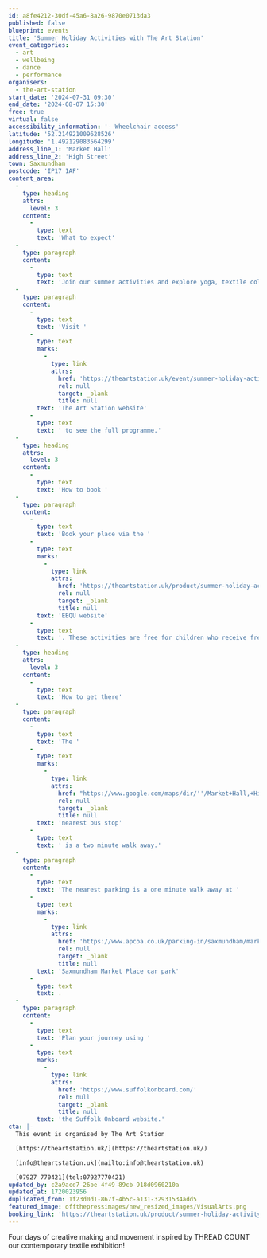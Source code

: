 ```yaml
---
id: a8fe4212-30df-45a6-8a26-9870e0713da3
published: false
blueprint: events
title: 'Summer Holiday Activities with The Art Station'
event_categories:
  - art
  - wellbeing
  - dance
  - performance
organisers:
  - the-art-station
start_date: '2024-07-31 09:30'
end_date: '2024-08-07 15:30'
free: true
virtual: false
accessibility_information: '- Wheelchair access'
latitude: '52.214921009628526'
longitude: '1.492129083564299'
address_line_1: 'Market Hall'
address_line_2: 'High Street'
town: Saxmundham
postcode: 'IP17 1AF'
content_area:
  -
    type: heading
    attrs:
      level: 3
    content:
      -
        type: text
        text: 'What to expect'
  -
    type: paragraph
    content:
      -
        type: text
        text: 'Join our summer activities and explore yoga, textile collage, clay crafts, dance and more. Lunch, snacks and refreshments included!'
  -
    type: paragraph
    content:
      -
        type: text
        text: 'Visit '
      -
        type: text
        marks:
          -
            type: link
            attrs:
              href: 'https://theartstation.uk/event/summer-holiday-activity-days/'
              rel: null
              target: _blank
              title: null
        text: 'The Art Station website'
      -
        type: text
        text: ' to see the full programme.'
  -
    type: heading
    attrs:
      level: 3
    content:
      -
        type: text
        text: 'How to book '
  -
    type: paragraph
    content:
      -
        type: text
        text: 'Book your place via the '
      -
        type: text
        marks:
          -
            type: link
            attrs:
              href: 'https://theartstation.uk/product/summer-holiday-activity-days/?archive=1'
              rel: null
              target: _blank
              title: null
        text: 'EEQU website'
      -
        type: text
        text: '. These activities are free for children who receive free school meals, and £30 per day for everyone else.'
  -
    type: heading
    attrs:
      level: 3
    content:
      -
        type: text
        text: 'How to get there'
  -
    type: paragraph
    content:
      -
        type: text
        text: 'The '
      -
        type: text
        marks:
          -
            type: link
            attrs:
              href: "https://www.google.com/maps/dir/''/Market+Hall,+High+St,+Saxmundham+IP17+1AF/@52.2144511,1.4911224,18.25z/data=!4m14!4m13!1m5!1m1!1s0x47d988e870db6707:0x63cd4bcf1f6071f7!2m2!1d1.491607!2d52.213299!1m5!1m1!1s0x47d98953de98b061:0x5dd727c5bce4789a!2m2!1d1.4920969!2d52.214806!3e2?entry=ttu"
              rel: null
              target: _blank
              title: null
        text: 'nearest bus stop'
      -
        type: text
        text: ' is a two minute walk away.'
  -
    type: paragraph
    content:
      -
        type: text
        text: 'The nearest parking is a one minute walk away at '
      -
        type: text
        marks:
          -
            type: link
            attrs:
              href: 'https://www.apcoa.co.uk/parking-in/saxmundham/market-place-saxmundham/'
              rel: null
              target: _blank
              title: null
        text: 'Saxmundham Market Place car park'
      -
        type: text
        text: .
  -
    type: paragraph
    content:
      -
        type: text
        text: 'Plan your journey using '
      -
        type: text
        marks:
          -
            type: link
            attrs:
              href: 'https://www.suffolkonboard.com/'
              rel: null
              target: _blank
              title: null
        text: 'the Suffolk Onboard website.'
cta: |-
  This event is organised by The Art Station

  [https://theartstation.uk/](https://theartstation.uk/)

  [info@theartstation.uk](mailto:info@theartstation.uk)

  [07927 770421](tel:07927770421)
updated_by: c2a9acd7-26be-4f49-89cb-918d0960210a
updated_at: 1720023956
duplicated_from: 1f23d0d1-867f-4b5c-a131-32931534add5
featured_image: offthepressimages/new_resized_images/VisualArts.png
booking_link: 'https://theartstation.uk/product/summer-holiday-activity-days/?archive=1'
---
```

Four days of creative making and movement inspired by THREAD COUNT our contemporary textile exhibition!